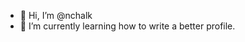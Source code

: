 - 👋 Hi, I’m @nchalk
- 🌱 I’m currently learning how to write a better profile.

<!---
nchalk/nchalk is a ✨ special ✨ repository because its `README.md` (this file) appears on your GitHub profile.
You can click the Preview link to take a look at your changes.
--->
